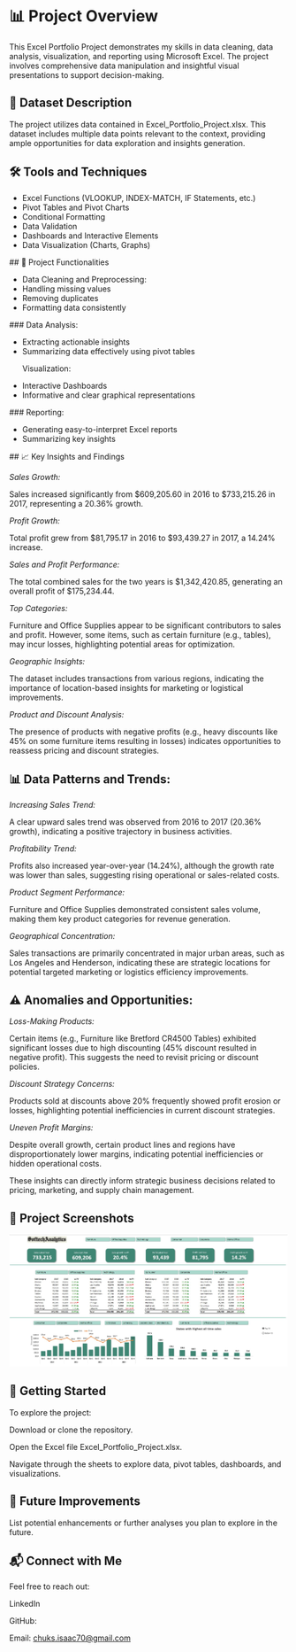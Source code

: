 # 📊 Project Overview

<p> This Excel Portfolio Project demonstrates my skills in data cleaning, data analysis, visualization, and reporting using Microsoft Excel. The project involves comprehensive data manipulation and insightful visual presentations to support decision-making. </p>

## 📁 Dataset Description

<p> The project utilizes data contained in Excel_Portfolio_Project.xlsx. This dataset includes multiple data points relevant to the context, providing ample opportunities for data exploration and insights generation.</p>

## 🛠️ Tools and Techniques
<ul>
<li>Excel Functions (VLOOKUP, INDEX-MATCH, IF Statements, etc.)</li>

<li>Pivot Tables and Pivot Charts</li>

<li>Conditional Formatting</li>

<li>Data Validation</li>

<li>Dashboards and Interactive Elements</li>

<li>Data Visualization (Charts, Graphs)</li>
</ul>
## 🎯 Project Functionalities
<ul>
<li>Data Cleaning and Preprocessing:</li>

<li>Handling missing values</li>

<li>Removing duplicates</li>

<li>Formatting data consistently</li>
</ul>
### Data Analysis:
<ul>
<li>Extracting actionable insights</li>

<li>Summarizing data effectively using pivot tables</li>

Visualization:

<li>Interactive Dashboards</li>

<li>Informative and clear graphical representations</li>
</ul>
### Reporting:
<ul>
<li>Generating easy-to-interpret Excel reports</li>

<li>Summarizing key insights</li>
</ul>
## 📈 Key Insights and Findings

<em>Sales Growth:</em>

<p>Sales increased significantly from $609,205.60 in 2016 to $733,215.26 in 2017, representing a 20.36% growth.</p>

<em>Profit Growth:</em>

<p>Total profit grew from $81,795.17 in 2016 to $93,439.27 in 2017, a 14.24% increase.</p>

<em>Sales and Profit Performance:</em>

<p>The total combined sales for the two years is $1,342,420.85, generating an overall profit of $175,234.44.</p>

<em>Top Categories:</em>

<p>Furniture and Office Supplies appear to be significant contributors to sales and profit. However, some items, such as certain furniture (e.g., tables), may incur losses, highlighting potential areas for optimization.</p>

<em>Geographic Insights:</em>

<p>The dataset includes transactions from various regions, indicating the importance of location-based insights for marketing or logistical improvements.</p>

<em>Product and Discount Analysis:</em>

<p>The presence of products with negative profits (e.g., heavy discounts like 45% on some furniture items resulting in losses) indicates opportunities to reassess pricing and discount strategies.</p>

## 📊 Data Patterns and Trends:

<em> Increasing Sales Trend:</em>

<p> A clear upward sales trend was observed from 2016 to 2017 (20.36% growth), indicating a positive trajectory in business activities.</p>

<em> Profitability Trend:</em>

<p>Profits also increased year-over-year (14.24%), although the growth rate was lower than sales, suggesting rising operational or sales-related costs.</p>

<em> Product Segment Performance:</em>

<p>Furniture and Office Supplies demonstrated consistent sales volume, making them key product categories for revenue generation.</p>

<em> Geographical Concentration:</em>

<p>Sales transactions are primarily concentrated in major urban areas, such as Los Angeles and Henderson, indicating these are strategic locations for potential targeted marketing or logistics efficiency improvements.</p>

## ⚠️ Anomalies and Opportunities:
<em> Loss-Making Products:</em>

<p>Certain items (e.g., Furniture like Bretford CR4500 Tables) exhibited significant losses due to high discounting (45% discount resulted in negative profit). This suggests the need to revisit pricing or discount policies.</p>

<em> Discount Strategy Concerns:</em>

<p>Products sold at discounts above 20% frequently showed profit erosion or losses, highlighting potential inefficiencies in current discount strategies.</p>

<em> Uneven Profit Margins:</em>

<p>Despite overall growth, certain product lines and regions have disproportionately lower margins, indicating potential inefficiencies or hidden operational costs.</p>

<p>These insights can directly inform strategic business decisions related to pricing, marketing, and supply chain management.</p>

## 📸 Project Screenshots

![images](images/excel.jpg)



## 🚀 Getting Started

To explore the project:

Download or clone the repository.

Open the Excel file Excel_Portfolio_Project.xlsx.

Navigate through the sheets to explore data, pivot tables, dashboards, and visualizations.

## 📌 Future Improvements

List potential enhancements or further analyses you plan to explore in the future.

## 📬 Connect with Me

Feel free to reach out:

LinkedIn

GitHub:

Email: chuks.isaac70@gmail.com

